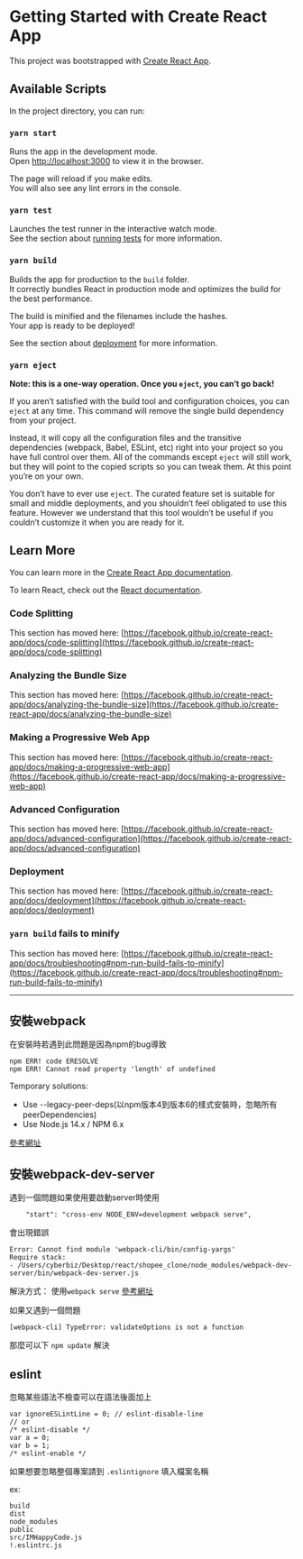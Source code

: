 # Getting Started with Create React App

This project was bootstrapped with [Create React App](https://github.com/facebook/create-react-app).

## Available Scripts

In the project directory, you can run:

### `yarn start`

Runs the app in the development mode.\
Open [http://localhost:3000](http://localhost:3000) to view it in the browser.

The page will reload if you make edits.\
You will also see any lint errors in the console.

### `yarn test`

Launches the test runner in the interactive watch mode.\
See the section about [running tests](https://facebook.github.io/create-react-app/docs/running-tests) for more information.

### `yarn build`

Builds the app for production to the `build` folder.\
It correctly bundles React in production mode and optimizes the build for the best performance.

The build is minified and the filenames include the hashes.\
Your app is ready to be deployed!

See the section about [deployment](https://facebook.github.io/create-react-app/docs/deployment) for more information.

### `yarn eject`

**Note: this is a one-way operation. Once you `eject`, you can’t go back!**

If you aren’t satisfied with the build tool and configuration choices, you can `eject` at any time. This command will remove the single build dependency from your project.

Instead, it will copy all the configuration files and the transitive dependencies (webpack, Babel, ESLint, etc) right into your project so you have full control over them. All of the commands except `eject` will still work, but they will point to the copied scripts so you can tweak them. At this point you’re on your own.

You don’t have to ever use `eject`. The curated feature set is suitable for small and middle deployments, and you shouldn’t feel obligated to use this feature. However we understand that this tool wouldn’t be useful if you couldn’t customize it when you are ready for it.

## Learn More

You can learn more in the [Create React App documentation](https://facebook.github.io/create-react-app/docs/getting-started).

To learn React, check out the [React documentation](https://reactjs.org/).

### Code Splitting

This section has moved here: [https://facebook.github.io/create-react-app/docs/code-splitting](https://facebook.github.io/create-react-app/docs/code-splitting)

### Analyzing the Bundle Size

This section has moved here: [https://facebook.github.io/create-react-app/docs/analyzing-the-bundle-size](https://facebook.github.io/create-react-app/docs/analyzing-the-bundle-size)

### Making a Progressive Web App

This section has moved here: [https://facebook.github.io/create-react-app/docs/making-a-progressive-web-app](https://facebook.github.io/create-react-app/docs/making-a-progressive-web-app)

### Advanced Configuration

This section has moved here: [https://facebook.github.io/create-react-app/docs/advanced-configuration](https://facebook.github.io/create-react-app/docs/advanced-configuration)

### Deployment

This section has moved here: [https://facebook.github.io/create-react-app/docs/deployment](https://facebook.github.io/create-react-app/docs/deployment)

### `yarn build` fails to minify

This section has moved here: [https://facebook.github.io/create-react-app/docs/troubleshooting#npm-run-build-fails-to-minify](https://facebook.github.io/create-react-app/docs/troubleshooting#npm-run-build-fails-to-minify)

---

## 安裝webpack

在安裝時若遇到此問題是因為npm的bug導致
```
npm ERR! code ERESOLVE
npm ERR! Cannot read property 'length' of undefined
```
Temporary solutions:

* Use --legacy-peer-deps(以npm版本4到版本6的樣式安裝時，忽略所有peerDependencies)  
* Use Node.js 14.x / NPM 6.x

[參考網址](https://github.com/webpack/webpack-dev-server/issues/2851)
## 安裝webpack-dev-server

遇到一個問題如果使用要啟動server時使用
```
    "start": "cross-env NODE_ENV=development webpack serve",
```
會出現錯誤
```
Error: Cannot find module 'webpack-cli/bin/config-yargs'
Require stack:
- /Users/cyberbiz/Desktop/react/shopee_clone/node_modules/webpack-dev-server/bin/webpack-dev-server.js
```
解決方式：
使用`webpack serve`
[參考網址](https://stackoverflow.com/questions/40379139/cannot-find-module-webpack-bin-config-yargs)

如果又遇到一個問題

```
[webpack-cli] TypeError: validateOptions is not a function
```
那麼可以下 `npm update` 解決

## eslint

忽略某些語法不檢查可以在語法後面加上

```
var ignoreESLintLine = 0; // eslint-disable-line
// or
/* eslint-disable */
var a = 0;
var b = 1;
/* eslint-enable */
```

如果想要忽略整個專案請到 `.eslintignore` 填入檔案名稱

ex: 
```
build
dist
node_modules
public
src/IMHappyCode.js
!.eslintrc.js
```
